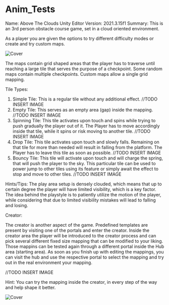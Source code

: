 # Anim_Tests

Name: Above The Clouds
Unity Editor Version: 2021.3.15f1
Summary: This is an 3rd person obstacle course game, set in a cloud oriented environment.

As a player you are given the options to try different difficulty modes or create and try custom maps.

![Cover](https://github.com/matamike/AboveTheClouds/assets/55056883/90a467e0-2d5c-4a75-b329-c2c849a5c9fd)

The maps contain grid shaped areas that the player has to traverse until reaching a large tile that serves the purpose of a checkpoint.
Some random maps contain multiple checkpoints. Custom maps allow a single grid mapping.

Tile Types: 

1) Simple Tile: This is a regular tile without any additional effect.
    //TODO INSERT IMAGE  
2) Empty Tile: This serves as an empty area (gap) inside the mapping.
   //TODO INSERT IMAGE
3) Spinning Tile: This tile activates upon touch and spins while trying to push gradually the player out of it.
   The Player has to move accordingly inside that tile, while it spins or risk moving to another tile.
   //TODO INSERT IMAGE
4) Drop Tile: This tile activates upon touch and slowly falls. Remaining on that tile for more than needed will result in falling from the platform.
   The Player has to leave this tile as soon as possible.
   //TODO INSERT IMAGE
5) Bouncy Tile: This tile will activate upon touch and will charge the spring, that will push the player to the sky.
   This particular tile can be used to power jump to other tiles using its feature or simply await the effect to stop and move to other tiles.
   //TODO INSERT IMAGE

   
Hints/Tips: The play area setup is densely clouded, which means that up to certain degree the player will have limited visibility, which is a key factor.
            The idea behind the playstyle is to patiently utilize the motion of the player, while considering that due to limited visibility mistakes will
            lead to falling and losing.




Creator:

The creator is another aspect of the game. Predefined templates are present by visiting one of the portals and enter the creator.
Inside the creator area the player will be introduced to the creator process and can pick several different fixed size mapping that can be modified to your liking.
Those mappins can be tested again through a different portal inside the Hub area (starting area). As soon as you finish up with editing the mappings, you can visit the hub
and use the respective portal to select the mapping and try out in the real environment your mapping.

//TODO INSERT IMAGE

Hint: You can try the mapping inside the creator, in every step of the way and help shape it better.


![Cover](https://github.com/matamike/AboveTheClouds/assets/55056883/90a467e0-2d5c-4a75-b329-c2c849a5c9fd)
